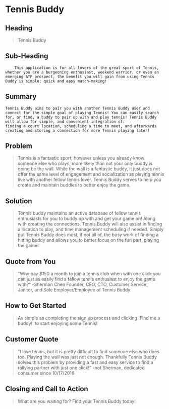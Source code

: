 # Tennis Buddy #

<!-- 
> This material was originally posted [here](http://www.quora.com/What-is-Amazons-approach-to-product-development-and-product-management). It is reproduced here for posterities sake.

There is an approach called "working backwards" that is widely used at Amazon. They work backwards from the customer, rather than starting with an idea for a product and trying to bolt customers onto it. While working backwards can be applied to any specific product decision, using this approach is especially important when developing new products or features.

For new initiatives a product manager typically starts by writing an internal press release announcing the finished product. The target audience for the press release is the new/updated product's customers, which can be retail customers or internal users of a tool or technology. Internal press releases are centered around the customer problem, how current solutions (internal or external) fail, and how the new product will blow away existing solutions.

If the benefits listed don't sound very interesting or exciting to customers, then perhaps they're not (and shouldn't be built). Instead, the product manager should keep iterating on the press release until they've come up with benefits that actually sound like benefits. Iterating on a press release is a lot less expensive than iterating on the product itself (and quicker!).

If the press release is more than a page and a half, it is probably too long. Keep it simple. 3-4 sentences for most paragraphs. Cut out the fat. Don't make it into a spec. You can accompany the press release with a FAQ that answers all of the other business or execution questions so the press release can stay focused on what the customer gets. My rule of thumb is that if the press release is hard to write, then the product is probably going to suck. Keep working at it until the outline for each paragraph flows. 

Oh, and I also like to write press-releases in what I call "Oprah-speak" for mainstream consumer products. Imagine you're sitting on Oprah's couch and have just explained the product to her, and then you listen as she explains it to her audience. That's "Oprah-speak", not "Geek-speak".

Once the project moves into development, the press release can be used as a touchstone; a guiding light. The product team can ask themselves, "Are we building what is in the press release?" If they find they're spending time building things that aren't in the press release (overbuilding), they need to ask themselves why. This keeps product development focused on achieving the customer benefits and not building extraneous stuff that takes longer to build, takes resources to maintain, and doesn't provide real customer benefit (at least not enough to warrant inclusion in the press release).
 -->
 
## Heading ##
  > Tennis Buddy

## Sub-Heading ##
		This application is for all lovers of the great sport of Tennis, whether you are a burgeoning enthusiast, weekend warrior, or even an emerging ATP prospect, the benefit you will gain from using Tennis Buddy is simple; quick and easy match-making!

## Summary ##
	Tennis Buddy aims to pair you with another Tennis Buddy user and connect for the simple goal of playing Tennis! You can easily search for, or find, a buddy to pair up with and play tennis! Tennis Buddy will allow for simple, and convenient integration of:
	finding a court location, scheduling a time to meet, and afterwards creating and storing a connection for more Tennis playing later! 

## Problem ##
  > Tennis is a fantastic sport, however unless you already know someone else who plays, more likely than not your only buddy is going be the wall. While the wall is a fantastic buddy, it just does not offer the same level of engagement and socialization as playing tennis live with another fellow tennis lover. Tennis Buddy serves to help you create and maintain buddies to better enjoy the game. 

## Solution ##
  > Tennis buddy maintains an active database of fellow tennis enthusiasts for you to buddy up with and get your game on! Along with creating the connections, Tennis Buddy will also assist in finding a location to play, and time management scheduling if needed. Simply put Tennis Buddy does most, if not all of, the busy work of finding a hitting buddy and allows you to better focus on the fun part, playing the game! 

## Quote from You ##
  > "Why pay $150 a month to join a tennis club when with one click you can just as easily find a fellow tennis enthusiast to enjoy the game with?" -Sherman Chen Founder, CEO, CTO, Customer Service, Janitor, and Sole Employer/Employee of Tennis Buddy

## How to Get Started ##
  > As simple as completing the sign up process and clicking 'Find me a buddy!' to start enjoying some Tennis!

## Customer Quote ##
  > "I love tennis, but it is pretty difficult to find someone else who does too. Playing the wall was just not enough. Thankfully Tennis Buddy solves this problem by providing a fast and easy service to find a rallying partner with just one click!" -not Sherman, dedicated consumer since 10/17/2016

## Closing and Call to Action ##
  > What are you waiting for? Find your Tennis Buddy today!
